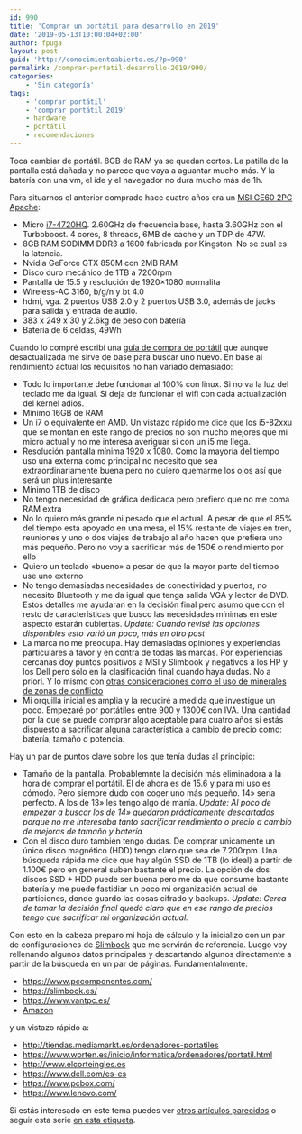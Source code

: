 ```yaml
---
id: 990
title: 'Comprar un portátil para desarrollo en 2019'
date: '2019-05-13T10:00:04+02:00'
author: fpuga
layout: post
guid: 'http://conocimientoabierto.es/?p=990'
permalink: /comprar-portatil-desarrollo-2019/990/
categories:
    - 'Sin categoría'
tags:
    - 'comprar portátil'
    - 'comprar portátil 2019'
    - hardware
    - portátil
    - recomendaciones
---
```


Toca cambiar de portátil. 8GB de RAM ya se quedan cortos. La patilla de la pantalla está dañada y no parece que vaya a aguantar mucho más. Y la batería con una vm, el ide y el navegador no dura mucho más de 1h.

Para situarnos el anterior comprado hace cuatro años era un [MSI GE60 2PC Apache](https://es.msi.com/Laptop/GE60-2PC-Apache/Overview):

- Micro [i7-4720HQ](https://ark.intel.com/content/www/es/es/ark/products/78934/intel-core-i7-4720hq-processor-6m-cache-up-to-3-60-ghz.html). 2.60GHz de frecuencia base, hasta 3.60GHz con el Turboboost. 4 cores, 8 threads, 6MB de cache y un TDP de 47W.
- 8GB RAM SODIMM DDR3 a 1600 fabricada por Kingston. No se cual es la latencia.
- Nvidia GeForce GTX 850M con 2MB RAM
- Disco duro mecánico de 1TB a 7200rpm
- Pantalla de 15.5 y resolución de 1920×1080 normalita
- Wireless-AC 3160, b/g/n y bt 4.0
- hdmi, vga. 2 puertos USB 2.0 y 2 puertos USB 3.0, además de jacks para salida y entrada de audio.
- 383 x 249 x 30 y 2.6kg de peso con batería
- Batería de 6 celdas, 49Wh

Cuando lo compré escribí una [guía de compra de portátil](http://conocimientoabierto.es/buscando-portatil-programar/752/) que aunque desactualizada me sirve de base para buscar uno nuevo. En base al rendimiento actual los requisitos no han variado demasiado:

- Todo lo importante debe funcionar al 100% con linux. Si no va la luz del teclado me da igual. Si deja de funcionar el wifi con cada actualización del kernel adios.
- Mínimo 16GB de RAM
- Un i7 o equivalente en AMD. Un vistazo rápido me dice que los i5-82xxu que se montan en este rango de precios no son mucho mejores que mi micro actual y no me interesa averiguar si con un i5 me llega.
- Resolución pantalla mínima 1920 x 1080. Como la mayoría del tiempo uso una externa como principal no necesito que sea extraordinariamente buena pero no quiero quemarme los ojos así que será un plus interesante
- Mínimo 1TB de disco
- No tengo necesidad de gráfica dedicada pero prefiero que no me coma RAM extra
- No lo quiero más grande ni pesado que el actual. A pesar de que el 85% del tiempo está apoyado en una mesa, el 15% restante de viajes en tren, reuniones y uno o dos viajes de trabajo al año hacen que prefiera uno más pequeño. Pero no voy a sacrificar más de 150€ o rendimiento por ello
- Quiero un teclado «bueno» a pesar de que la mayor parte del tiempo use uno externo
- No tengo demasiadas necesidades de conectividad y puertos, no necesito Bluetooth y me da igual que tenga salida VGA y lector de DVD. Estos detalles me ayudaran en la decisión final pero asumo que con el resto de características que busco las necesidades mínimas en este aspecto estarán cubiertas. *Update: Cuando revisé las opciones disponibles esto varió un poco, más en otro post*
- La marca no me preocupa. Hay demasiadas opiniones y experiencias particulares a favor y en contra de todas las marcas. Por experiencias cercanas doy puntos positivos a MSI y Slimbook y negativos a los HP y los Dell pero sólo en la clasificación final cuando haya dudas. No a priori. Y lo mismo con [otras consideraciones como el uso de minerales de zonas de conflicto](http://conocimientoabierto.es/buscando-portatil-impresiones-foros-reviews/760/)
- Mi orquilla inicial es amplia y la reduciré a medida que investigue un poco. Empezaré por portátiles entre 900 y 1300€ con IVA. Una cantidad por la que se puede comprar algo aceptable para cuatro años si estás dispuesto a sacrificar alguna característica a cambio de precio como: batería, tamaño o potencia.

Hay un par de puntos clave sobre los que tenía dudas al principio:

- Tamaño de la pantalla. Probablemnte la decisión más eliminadora a la hora de comprar el portátil. El de ahora es de 15.6 y para mi uso es cómodo. Pero siempre dudo con coger uno más pequeño. 14» sería perfecto. A los de 13» les tengo algo de manía. *Update: Al poco de empezar a buscar los de 14» quedaron prácticamente descartados porque no me interesaba tanto sacrificar rendimiento o precio a cambio de mejoras de tamaño y batería*
- Con el disco duro también tengo dudas. De comprar unicamente un único disco magnético (HDD) tengo claro que sea de 7.200rpm. Una búsqueda rápida me dice que hay algún SSD de 1TB (lo ideal) a partir de 1.100€ pero en general suben bastante el precio. La opción de dos discos SSD + HDD puede ser buena pero me da que consume bastante batería y me puede fastidiar un poco mi organización actual de particiones, donde guardo las cosas cifrado y backups. *Update: Cerca de tomar la decisión final quedó claro que en ese rango de precios tengo que sacrificar mi organización actual.*

Con esto en la cabeza preparo mi hoja de cálculo y la inicializo con un par de configuraciones de [Slimbook](https://slimbook.es/) que me servirán de referencia. Luego voy rellenando algunos datos principales y descartando algunos directamente a partir de la búsqueda en un par de páginas. Fundamentalmente:

- https://www.pccomponentes.com/
- https://slimbook.es/
- https://www.vantpc.es/
- [Amazon](https://www.amazon.es/b?_encoding=UTF8&tag=conocimientoa-21&linkCode=ur2&linkId=36da4e949e420deafa18c8184e2926cd&camp=3638&creative=24630&node=683279031)

y un vistazo rápido a:

- http://tiendas.mediamarkt.es/ordenadores-portatiles
- https://www.worten.es/inicio/informatica/ordenadores/portatil.html
- http://www.elcorteingles.es
- https://www.dell.com/es-es
- https://www.pcbox.com/
- https://www.lenovo.com/

Si estás interesado en este tema puedes ver [otros artículos parecidos](http://conocimientoabierto.es/tag/comprar-portatil/) o seguir esta serie [en esta etiqueta](http://conocimientoabierto.es/tag/comprar-portatil-2019/).